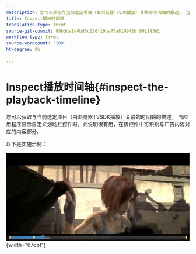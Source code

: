 ```yaml
---
description: 您可以获取与当前选定项目（由浏览器TVSDK播放）关联的时间轴的描述。 当应用程序显示自定义划动栏控件时，此说明很有用，在该控件中可识别与广告内容对应的内容部分。
title: Inspect播放时间轴
translation-type: tm+mt
source-git-commit: 89bdda1d4bd5c126f19ba75a819942df901183d1
workflow-type: tm+mt
source-wordcount: '109'
ht-degree: 0%

---
```



# Inspect播放时间轴{#inspect-the-playback-timeline}

您可以获取与当前选定项目（由浏览器TVSDK播放）关联的时间轴的描述。 当应用程序显示自定义划动栏控件时，此说明很有用，在该控件中可识别与广告内容对应的内容部分。

以下是实施示例：
<!--<a id="fig_9CB8AF44F122405C9B78006ADC10F5B1"></a>-->

![](assets/timeline.png){width=&quot;676pt&quot;}

